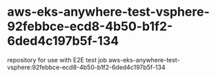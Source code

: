 # aws-eks-anywhere-test-vsphere-92febbce-ecd8-4b50-b1f2-6ded4c197b5f-134
repository for use with E2E test job aws-eks-anywhere-test-vsphere:92febbce-ecd8-4b50-b1f2-6ded4c197b5f-134
